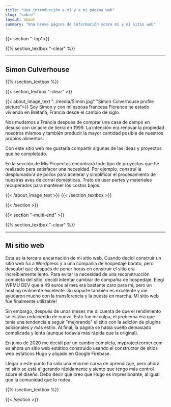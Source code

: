 ```yaml
---
title: "Una introducción a mí y a mi página web"
slug: "sobre"
layout: about
summary: "Una breve página de información sobre mí y mi sitio web"
---
```

{{< section "-top">}}

{{% section_textbox "-clear" %}}

***

## Simon Culverhouse

{{% /section_textbox %}}

{{< section_textbox "-clear" >}}

{{< about_image_text "../media/Simon.jpg" "Simon Culverhouse profile picture">}}
Soy Simon y con mi esposa francesa Florence he estado viviendo en Bretaña, Francia desde el cambio de siglo.

Nos mudamos a Francia después de comprar una casa de campo en desuso con un acre de tierra en 1999. La intención era renovar la propiedad nosotros mismos y también producir la mayor cantidad posible de nuestros propios alimentos.

Con este sitio web me gustaría compartir algunas de las ideas y proyectos que he completado.

En la sección de Mis Proyectos encontrará todo tipo de proyectos que he realizado para satisfacer una necesidad. Por ejemplo, construí la desplumadora de pollos para acelerar y simplificar el procesamiento de nuestras aves de corral domésticas. Trato de usar partes y materiales recuperados para mantener los costos bajos.

{{< /about_image_text >}}
{{< /section_textbox >}}

{{< /section >}}

{{< section "-multi-end" >}}

{{% section_textbox "-clear" %}}

***

## Mi sitio web

Esta es la tercera encarnación de mi sitio web. Cuando decidí construir un sitio web fui a Wordpress y a una compañía de hospedaje barato, pero descubrí que después de poner horas en construir el sitio era increíblemente lento. Para evitar la necesidad de una reconstrucción completa del sitio, decidí intentar cambiar de compañía de hospedaje. Elegí WPMU DEV que a 49 euros al mes era bastante caro para mí, pero un hosting realmente excelente. Su soporte también es excelente y me ayudaron mucho con la transferencia y la puesta en marcha. Mi sitio web fue finalmente utilizable!

Sin embargo, después de unos meses me di cuenta de que el rendimiento se estaba reduciendo de nuevo. Esto fue mi culpa, el problema era que tenía una tendencia a seguir "mejorando" el sitio con la adición de plugins adicionales y más estilo. Al final, la página se había vuelto demasiado complicada y lenta (aunque todavía más rápida que la original).

En junio de 2020 me decidí por un cambio completo, myprojectcorner.com es ahora un sitio web estático construido usando el constructor de sitios web estáticos Hugo y alojado en Google Firebase.

Llegar a este punto ha sido una enorme curva de aprendizaje, pero ahora mi sitio se está aligerando rápidamente y siento que tengo más control sobre el diseño. Debo decir que creo que Hugo es impresionante, al igual que la comunidad que lo rodea.

{{% /section_textbox %}}

{{< /section >}}
